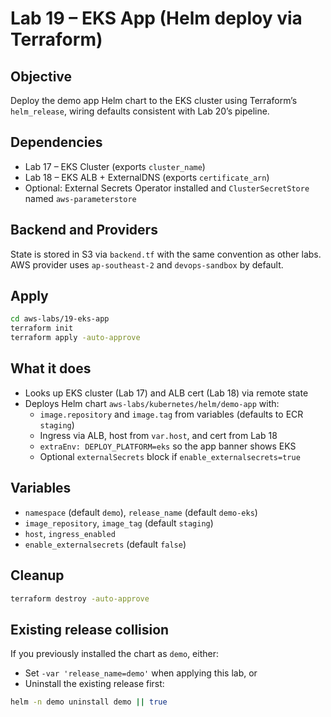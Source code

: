 # Lab 19 – EKS App (Helm deploy via Terraform)

## Objective

Deploy the demo app Helm chart to the EKS cluster using Terraform’s `helm_release`, wiring defaults consistent with Lab 20’s pipeline.

## Dependencies

- Lab 17 – EKS Cluster (exports `cluster_name`)
- Lab 18 – EKS ALB + ExternalDNS (exports `certificate_arn`)
- Optional: External Secrets Operator installed and `ClusterSecretStore` named `aws-parameterstore`

## Backend and Providers

State is stored in S3 via `backend.tf` with the same convention as other labs. AWS provider uses `ap-southeast-2` and `devops-sandbox` by default.

## Apply

```bash
cd aws-labs/19-eks-app
terraform init
terraform apply -auto-approve
```

## What it does

- Looks up EKS cluster (Lab 17) and ALB cert (Lab 18) via remote state
- Deploys Helm chart `aws-labs/kubernetes/helm/demo-app` with:
  - `image.repository` and `image.tag` from variables (defaults to ECR `staging`)
  - Ingress via ALB, host from `var.host`, and cert from Lab 18
  - `extraEnv: DEPLOY_PLATFORM=eks` so the app banner shows EKS
  - Optional `externalSecrets` block if `enable_externalsecrets=true`

## Variables

- `namespace` (default `demo`), `release_name` (default `demo-eks`)
- `image_repository`, `image_tag` (default `staging`)
- `host`, `ingress_enabled`
- `enable_externalsecrets` (default `false`)

## Cleanup

```bash
terraform destroy -auto-approve
```

## Existing release collision

If you previously installed the chart as `demo`, either:

- Set `-var 'release_name=demo'` when applying this lab, or
- Uninstall the existing release first:

```bash
helm -n demo uninstall demo || true
```


